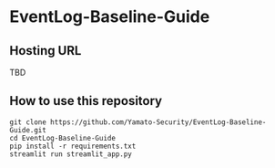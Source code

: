 # EventLog-Baseline-Guide
## Hosting URL
TBD

## How to use this repository
```
git clone https://github.com/Yamato-Security/EventLog-Baseline-Guide.git
cd EventLog-Baseline-Guide
pip install -r requirements.txt
streamlit run streamlit_app.py 
```
